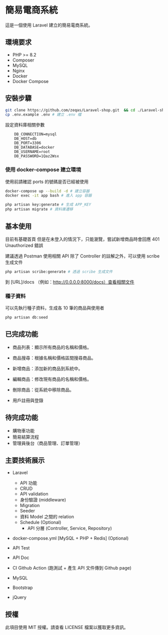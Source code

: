# 簡易電商系統

這是一個使用 Laravel 建立的簡易電商系統。

## 環境要求

-   PHP >= 8.2
-   Composer
-   MySQL
-   Nginx
-   Docker
-   Docker Compose

## 安裝步驟

```bash
git clone https://github.com/zeqas/Laravel-shop.git  && cd ./Laravel-shop # 複製到本機
cp .env.example .env # 建立 .env 檔
```

設定資料庫相關參數

```env
    DB_CONNECTION=mysql
    DB_HOST=db
    DB_PORT=3306
    DB_DATABASE=docker
    DB_USERNAME=root
    DB_PASSWORD=1Qaz2Wsx
```

### 使用 docker-compose 建立環境

使用前請確認 ports 的號碼是否已經被使用

```bash
docker-compose up --build -d # 建立容器
docker exec -it app bash # 進入 app 容器
```

```bash
php artisan key:generate # 生成 APP_KEY
php artisan migrate # 資料庫遷移
```

## 基本使用

目前有基礎首頁
但是在未登入的情況下，只能瀏覽，嘗試新增商品時會回應 401 Unauthorized 錯誤

建議透過 Postman 使用相關 API
除了 Controller 的註解之外，可以使用 scribe 生成文件

```bash
php artisan scribe:generate # 透過 scribe 生成文件
```

到 [URL]/docs （例如：http://0.0.0.0:8000/docs）查看相關文件

### 種子資料

可以先執行種子資料，生成各 10 筆的商品與使用者

```bash
php artisan db:seed
```

## 已完成功能

-   商品列表：顯示所有商品的名稱和價格。
-   商品搜尋：根據名稱和價格區間搜尋商品。
-   新增商品：添加新的商品到系統中。
-   編輯商品：修改現有商品的名稱和價格。
-   刪除商品：從系統中移除商品。

-   用戶註冊與登錄

## 待完成功能

-   購物車功能
-   簡易結算流程
-   管理員後台（商品管理、訂單管理）

## 主要技術展示

-   Laravel

    -   API 功能
    -   CRUD
    -   API validation
    -   身份驗證 (middleware)
    -   Migration
    -   Seeder
    -   資料 Model 之間的 relation
    -   Schedule (Optional)
        -   API 分層 (Controller, Service, Repository)

-   docker-compose.yml [MySQL + PHP + Redis] (Optional)
-   API Test
-   API Doc
-   CI Github Action (跑測試 + 產生 API 文件傳到 Github page)

-   MySQL
-   Bootstrap
-   jQuery

## 授權

此項目使用 MIT 授權。請查看 LICENSE 檔案以獲取更多資訊。
